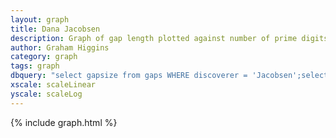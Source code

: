 ```yaml
---
layout: graph
title: Dana Jacobsen
description: Graph of gap length plotted against number of prime digits
author: Graham Higgins
category: graph
tags: graph
dbquery: "select gapsize from gaps WHERE discoverer = 'Jacobsen';select primedigits from gaps WHERE discoverer = 'Jacobsen';select merit from gaps WHERE discoverer = 'Jacobsen';"
xscale: scaleLinear
yscale: scaleLog
---
```


{% include graph.html %}

